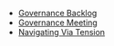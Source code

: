 * [Governance Backlog](governance-backlog.html)
* [Governance Meeting](governance-meeting.html)
* [Navigating Via Tension](navigating-via-tension.html)
